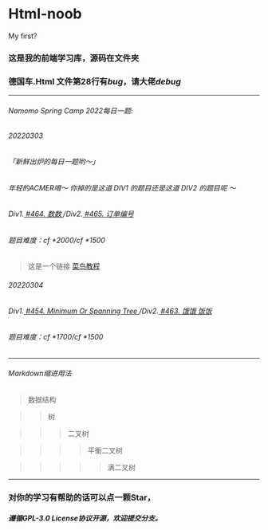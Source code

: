 # Html-noob
My first?
### 这是我的前端学习库，源码在文件夹
### **德国车.Html 文件第28行有*bug*，请大佬*debug***

------------

###### Namomo Spring Camp 2022每日一题:
###### 20220303
###### 「新鲜出炉的每日一题哟～」
###### 年轻的ACMER唷～ 你掉的是这道 DIV1 的题目还是这道 DIV2 的题目呢 ～
###### Div1.[ #464. 数数 ](http://oj.daimayuan.top/problem/464)/Div2.[ #465. 订单编号 ](http://oj.daimayuan.top/problem/465)
###### 题目难度：cf *2000/cf *1500
>这是一个链接 [菜鸟教程](https://www.runoob.com)

###### 20220304
###### Div1.[ #454. Minimum Or Spanning Tree ](http://oj.daimayuan.top/problem/454)/Div2.[ #463. 饿饿 饭饭 ](http://oj.daimayuan.top/problem/463)
###### 题目难度：cf *1700/cf *1500

------------
###### Markdown缩进用法
>数据结构

>>树

>>>二叉树

>>>>平衡二叉树

>>>>>满二叉树
------------

### 对你的学习有帮助的话可以点一颗Star，
##### 遵循GPL-3.0 License协议开源，欢迎提交分支。
